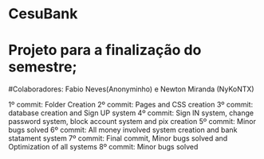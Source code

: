 # CesuBank
# Projeto para a finalização do semestre;

#Colaboradores: Fabio Neves(Anonyminho) e Newton Miranda (NyKoNTX)

1º commit: Folder Creation
2º commit: Pages and CSS creation
3º commit: database creation and Sign UP system
4º commit: Sign IN system, change password system, block account system and pix creation
5º commit: Minor bugs solved
6º commit: All money involved system creation and bank statament system
7º commit: Final commit, Minor bugs solved and Optimization of all systems
8º commit: Minor bugs solved
